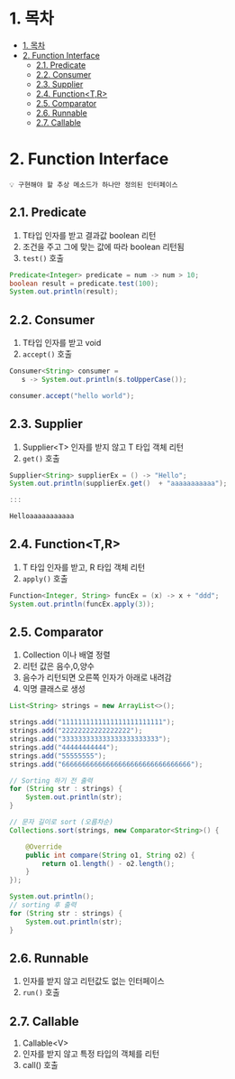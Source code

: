# 1. 목차
- [1. 목차](#1-목차)
- [2. Function Interface](#2-function-interface)
  - [2.1. Predicate](#21-predicate)
  - [2.2. Consumer](#22-consumer)
  - [2.3. Supplier](#23-supplier)
  - [2.4. Function\<T,R\>](#24-functiontr)
  - [2.5. Comparator](#25-comparator)
  - [2.6. Runnable](#26-runnable)
  - [2.7. Callable](#27-callable)

# 2. Function Interface


```
💡 구현해야 할 추상 메소드가 하나만 정의된 인터페이스
```

## 2.1. Predicate

1. T타입 인자를 받고 결과값 boolean 리턴
2. 조건을 주고 그에 맞는 값에 따라 boolean 리턴됨
3. `test()` 호출

```java
Predicate<Integer> predicate = num -> num > 10;
boolean result = predicate.test(100);
System.out.println(result);
```
    
## 2.2. Consumer
 1. T타입 인자를 받고 void
 2. `accept()` 호출
 
 ```java
 Consumer<String> consumer = 
 	s -> System.out.println(s.toUpperCase());
 
 consumer.accept("hello world");
 ```
    
## 2.3. Supplier
 1. Supplier<T\> 인자를 받지 않고 T 타입 객체 리턴
 2. `get()` 호출
 
 ```java
 Supplier<String> supplierEx = () -> "Hello";
 System.out.println(supplierEx.get()  + "aaaaaaaaaaa");
 
 :::
 
 Helloaaaaaaaaaaa
 ```
    
## 2.4. Function<T,R>
 1. T 타입 인자를 받고, R 타입 객체 리턴
 2. `apply()` 호출
 
 ```java
 Function<Integer, String> funcEx = (x) -> x + "ddd";
 System.out.println(funcEx.apply(3));
 ```
    
## 2.5. Comparator
 1. Collection 이나 배열 정렬
 2. 리턴 값은 음수,0,양수
 3. 음수가 리턴되면 오른쪽 인자가 아래로 내려감
 4. 익명 클래스로 생성
 
 ```java
 List<String> strings = new ArrayList<>();
 
 strings.add("1111111111111111111111111");
 strings.add("22222222222222222");
 strings.add("333333333333333333333333");
 strings.add("44444444444");
 strings.add("55555555");
 strings.add("66666666666666666666666666666666");
 
 // Sorting 하기 전 출력
 for (String str : strings) {
     System.out.println(str);
 }
 
 // 문자 길이로 sort (오름차순)
 Collections.sort(strings, new Comparator<String>() {
 
     @Override
     public int compare(String o1, String o2) {
         return o1.length() - o2.length();
     }
 });
 
 System.out.println();
 // sorting 후 출력
 for (String str : strings) {
     System.out.println(str);
 }
 ```
    
## 2.6. Runnable
 1. 인자를 받지 않고 리턴값도 없는 인터페이스
 2. `run()` 호출
## 2.7. Callable
 1. Callable<V\>
 2. 인자를 받지 않고 특정 타입의 객체를 리턴
 3. call() 호출